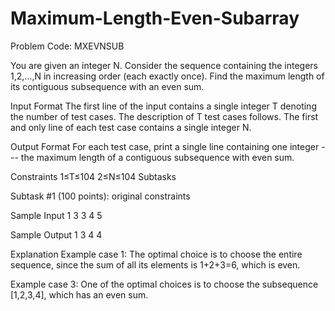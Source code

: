 # Maximum-Length-Even-Subarray
Problem Code: MXEVNSUB

You are given an integer N. Consider the sequence containing the integers 1,2,…,N in increasing order (each exactly once). Find the maximum length of its contiguous subsequence with an even sum.

Input Format
The first line of the input contains a single integer T denoting the number of test cases. The description of T test cases follows.
The first and only line of each test case contains a single integer N.

Output Format
For each test case, print a single line containing one integer --- the maximum length of a contiguous subsequence with even sum.

Constraints
1≤T≤104
2≤N≤104
Subtasks

Subtask #1 (100 points): original constraints

Sample Input 1 
3
3
4
5

Sample Output 1 
3
4
4

Explanation
Example case 1: The optimal choice is to choose the entire sequence, since the sum of all its elements is 1+2+3=6, which is even.

Example case 3: One of the optimal choices is to choose the subsequence [1,2,3,4], which has an even sum.
